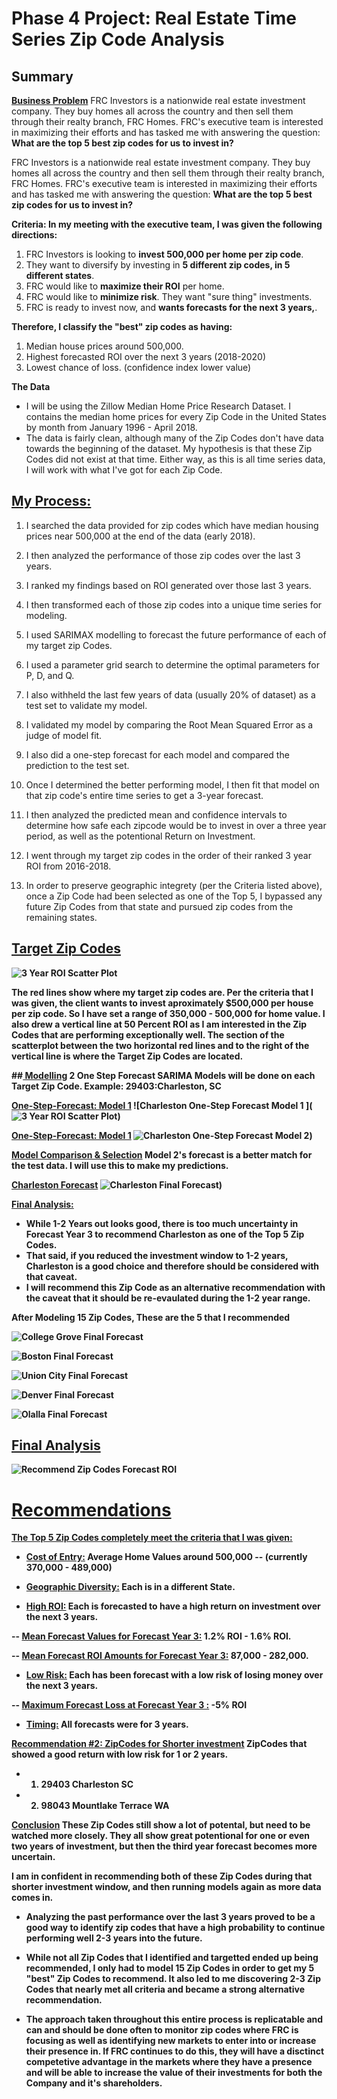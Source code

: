 # Phase 4 Project: Real Estate Time Series Zip Code Analysis

## Summary

<b><u>Business Problem</b></u>
FRC Investors is a nationwide real estate investment company. They buy homes all across the country and then sell them through their realty branch, FRC Homes. FRC's executive team is interested in maximizing their efforts and has tasked me with answering the question:  <b>What are the top 5 best zip codes for us to invest in?</b>

FRC Investors is a nationwide real estate investment company. They buy homes all across the country and then sell them through their realty branch, FRC Homes. FRC's executive team is interested in maximizing their efforts and has tasked me with answering the question:  <b>What are the top 5 best zip codes for us to invest in?</b>
    
    
<b>Criteria:
In my meeting with the executive team, I was given the following directions:</b>

1. FRC Investors  is looking to <b>invest 500,000 per home per zip code</b>.
2. They want to diversify by investing in <b>5 different zip codes, in 5 different states</b>.
3. FRC would like to <b> maximize their ROI</b> per home. 
4. FRC would like to <b> minimize risk</b>. They want "sure thing" investments.
5. FRC is ready to invest now, and <b>wants forecasts for the next 3 years,</b>.
    
<b> Therefore, I classify the "best" zip codes as having:</b>
1. Median house prices around 500,000.
2. Highest forecasted ROI over the next 3 years (2018-2020)
3. Lowest chance of loss. (confidence index lower value)
    
<b> The Data </b>
- I will be using the Zillow Median Home Price Research Dataset. I contains the median home prices for every Zip Code in the United States by month from January 1996 - April 2018.
- The data is fairly clean, although many of the Zip Codes don't have data towards the beginning of the dataset. My hypothesis is that these Zip Codes did not exist at that time. Either way, as this is all time series data, I will work with what I've got for each Zip Code.
    
## <b><u>My Process:</b></u>
1) I searched the data provided for zip codes which have median housing prices near 500,000 at the end of the data (early 2018).

2) I then analyzed the performance of those zip codes over the last 3 years.

3) I ranked my findings based on ROI generated over those last 3 years.

4) I then transformed each of those zip codes into a unique time series for modeling.

5) I used SARIMAX modelling to forecast the future performance of each of my target zip Codes.

6) I used a parameter grid search to determine the optimal parameters for P, D, and Q.

7) I also withheld the last few years of data (usually 20% of dataset) as a test set to validate my model.

8) I validated my model by comparing the Root Mean Squared Error as a judge of model fit.

9) I also did a one-step forecast for each model and compared the prediction to the test set.

10) Once I determined the better performing model, I then fit that model on that zip code's entire time series to get a 3-year forecast.

11) I then analyzed the predicted mean and confidence intervals to determine how safe each zipcode would be to invest in over a three year period, as well as the potentional Return on Investment.

12) I went through my target zip codes in the order of their ranked 3 year ROI from 2016-2018. 

13) In order to preserve geographic integrety (per the Criteria listed above), once a Zip Code had been selected as one of the Top 5, I bypassed any future Zip Codes from that state and pursued zip codes from the remaining states.

## <b><u>Target Zip Codes<b></u>
![3 Year ROI Scatter Plot](https://github.com/jxn628/dsc-phase-4-project/blob/main/images/3yr_ROI_scatterplot.png)

The red lines show where my target zip codes are. Per the criteria that I was given, the client wants to invest aproximately $500,000 per house per zip code. So I have set a range of 350,000 - 500,000 for home value. I also drew a vertical line at 50 Percent ROI as I am interested in the Zip Codes that are performing exceptionally well. The section of the scatterplot between the two horizontal red lines and to the right of the vertical line is where the Target Zip Codes are located.


##<b><u> Modelling</b></u>
2 One Step Forecast SARIMA Models will be done on each Target Zip Code. 
<b>Example: 29403:Charleston, SC
    
<b><u>One-Step-Forecast: Model 1</b></u>
![Charleston One-Step Forecast Model 1 ](![3 Year ROI Scatter Plot](https://github.com/jxn628/dsc-phase-4-project/blob/main/images/3yr_ROI_scatterplot.png))

<b><u>One-Step-Forecast: Model 1</b></u>
![Charleston One-Step Forecast Model 2](https://github.com/jxn628/dsc-phase-4-project/blob/main/images/charleston_one_step_2.png))

<b><u>Model Comparison & Selection</b></u>
Model 2's forecast is a better match for the test data. I will use this to make my predictions.

<b><u>Charleston Forecast</b></u>
![Charleston Final Forecast](https://github.com/jxn628/dsc-phase-4-project/blob/main/images/charleston_forecast.png))

<b><u>Final Analysis:<b></u>
- While 1-2 Years out looks good, there is too much uncertainty in Forecast Year 3 to recommend Charleston as one of the Top 5 Zip Codes.
- That said, if you reduced the investment window to 1-2 years, Charleston is a good choice and therefore should be considered with that caveat.
- <b> I will recommend this Zip Code as an alternative recommendation with the caveat that it should be re-evaulated during the 1-2 year range.</b>

<b> After Modeling 15 Zip Codes, These are the 5 that I recommended</b>
    
![College Grove Final Forecast](https://github.com/jxn628/dsc-phase-4-project/blob/main/images/college_grove_forecast.png)
    
![Boston Final Forecast](https://github.com/jxn628/dsc-phase-4-project/blob/main/images/boston_forecast.png)
    
![Union City Final Forecast](https://github.com/jxn628/dsc-phase-4-project/blob/main/images/union_city_forecast.png)
    
![Denver Final Forecast](https://github.com/jxn628/dsc-phase-4-project/blob/main/images/denver_forecast.png)
    
![Olalla Final Forecast](https://github.com/jxn628/dsc-phase-4-project/blob/main/images/olalla_forecast.png)
    
## <b><u> Final Analysis</b></u>
![Recommend Zip Codes Forecast ROI](https://github.com/jxn628/dsc-phase-4-project/blob/main/images/top_zips_forecast_roi.png)
    
# <b><u>Recommendations</b></u>
<u><b>The Top 5 Zip Codes completely meet the criteria that I was given:</u></b>

- <b><u>Cost of Entry:</b></u> Average Home Values around 500,000 
-- (currently 370,000 - 489,000)

- <b><u>Geographic Diversity:</b></u> Each is in a different State.

- <b><u>High ROI:</b></u> Each is forecasted to have a high return on investment over the next 3 years.

-- <b><u>Mean Forecast Values for Forecast Year 3:</b></u> 1.2% ROI - 1.6% ROI.

-- <b><u>Mean Forecast ROI Amounts for Forecast Year 3:</b></u> 87,000 - 282,000.

- <b><u>Low Risk:</b></u> Each has been forecast with a low risk of losing money over the next 3 years.

-- <b><u>Maximum Forecast Loss at Forecast Year 3 :</b></u> -5% ROI

- <b><u>Timing:</b></u> All forecasts were for 3 years.

<b><u>Recommendation #2: ZipCodes for Shorter investment</b></u>
ZipCodes that showed a good return with low risk for 1 or 2 years.
- 1. 29403 Charleston SC
- 2. 98043 Mountlake Terrace WA

<b><u>Conclusion</b></u>
<b>These Zip Codes still show a lot of potental, but need to be watched more closely.</b> They all show great potentional for one or even two years of investment, but then the third year forecast becomes more uncertain.

I am in confident in recommending both of these Zip Codes during that shorter investment window, and then running models again as more data comes in.
    
- Analyzing the past performance over the last 3 years proved to be a good way to identify zip codes that have a high probability to continue performing well 2-3 years into the future.

- While not all Zip Codes that I identified and targetted ended up being recommended, <b>I only had to model 15 Zip Codes in order to get my 5 "best" Zip Codes to recommend.</b> It also led to me discovering 2-3 Zip Codes that nearly met all criteria and became a strong alternative recommendation.

- The approach taken throughout this entire process is replicatable and can and should be done often to monitor zip codes where FRC is focusing as well as identifying new markets to enter into or increase their presence in. <b> If FRC continues to do this, they will have a disctinct competetive advantage in the markets where they have a presence and will be able to increase the value of their investments for both the Company and it's shareholders. </b>


   
